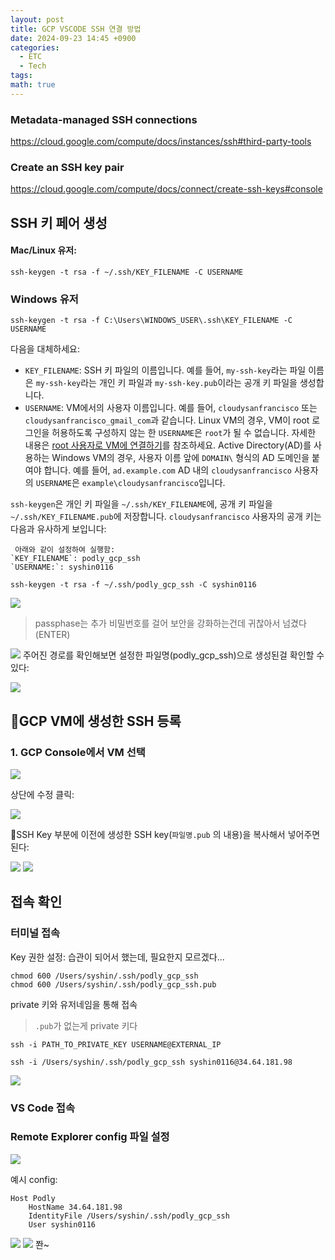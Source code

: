 ```yaml
---
layout: post
title: GCP VSCODE SSH 연결 방법
date: 2024-09-23 14:45 +0900
categories:
  - ETC
  - Tech
tags: 
math: true
---
```


### Metadata-managed SSH connections
https://cloud.google.com/compute/docs/instances/ssh#third-party-tools


### Create an SSH key pair
https://cloud.google.com/compute/docs/connect/create-ssh-keys#console



## SSH 키 페어 생성

#### Mac/Linux 유저:

```shell
ssh-keygen -t rsa -f ~/.ssh/KEY_FILENAME -C USERNAME
```


### Windows 유저
```shell
ssh-keygen -t rsa -f C:\Users\WINDOWS_USER\.ssh\KEY_FILENAME -C USERNAME
```

다음을 대체하세요:

- `KEY_FILENAME`: SSH 키 파일의 이름입니다. 예를 들어, `my-ssh-key`라는 파일 이름은 `my-ssh-key`라는 개인 키 파일과 `my-ssh-key.pub`이라는 공개 키 파일을 생성합니다.
- `USERNAME`: VM에서의 사용자 이름입니다. 예를 들어, `cloudysanfrancisco` 또는 `cloudysanfrancisco_gmail_com`과 같습니다. Linux VM의 경우, VM이 root 로그인을 허용하도록 구성하지 않는 한 `USERNAME`은 `root`가 될 수 없습니다. 자세한 내용은 [root 사용자로 VM에 연결하기](https://cloud.google.com/compute/docs/connect/root-ssh)를 참조하세요. Active Directory(AD)를 사용하는 Windows VM의 경우, 사용자 이름 앞에 `DOMAIN\` 형식의 AD 도메인을 붙여야 합니다. 예를 들어, `ad.example.com` AD 내의 `cloudysanfrancisco` 사용자의 `USERNAME`은 `example\cloudysanfrancisco`입니다.

`ssh-keygen`은 개인 키 파일을 `~/.ssh/KEY_FILENAME`에, 공개 키 파일을 `~/.ssh/KEY_FILENAME.pub`에 저장합니다. `cloudysanfrancisco` 사용자의 공개 키는 다음과 유사하게 보입니다:



	 아래와 같이 설정하여 실행함:
	`KEY_FILENAME`: podly_gcp_ssh
	`USERNAME:`: syshin0116

```
ssh-keygen -t rsa -f ~/.ssh/podly_gcp_ssh -C syshin0116
```


![](https://i.imgur.com/wdkdzoL.png)
> passphase는 추가 비밀번호를 걸어 보안을 강화하는건데 귀찮아서 넘겼다(ENTER)

![](https://i.imgur.com/jUERlTx.png)
주어진 경로를 확인해보면 설정한 파일명(podly_gcp_ssh)으로 생성된걸 확인할 수 있다:

![](https://i.imgur.com/R631NQ1.png)

## GCP VM에 생성한 SSH 등록

### 1. GCP Console에서 VM 선택

![](https://i.imgur.com/lGWVrnF.png)

상단에 수정 클릭:

![](https://i.imgur.com/tkdMV2q.png)

SSH Key 부분에 이전에 생성한 SSH key(`파일명.pub` 의 내용)을 복사해서 넣어주면 된다:

![](https://i.imgur.com/JNsPxA1.png)
![](https://i.imgur.com/NKVpVh0.png)



## 접속 확인

### 터미널 접속

Key 권한 설정: 습관이 되어서 했는데, 필요한지 모르겠다...
```shell
chmod 600 /Users/syshin/.ssh/podly_gcp_ssh
chmod 600 /Users/syshin/.ssh/podly_gcp_ssh.pub
```

private 키와 유저네임을 통해 접속
> `.pub`가 없는게 private 키다

```shell
ssh -i PATH_TO_PRIVATE_KEY USERNAME@EXTERNAL_IP
```


```shell
ssh -i /Users/syshin/.ssh/podly_gcp_ssh syshin0116@34.64.181.98
```

![](https://i.imgur.com/6jmYX8Q.png)

### VS Code 접속

### Remote Explorer config 파일 설정


![](https://i.imgur.com/xAvmQnf.png)

예시 config:
```
Host Podly
    HostName 34.64.181.98
    IdentityFile /Users/syshin/.ssh/podly_gcp_ssh
    User syshin0116
```

![](https://i.imgur.com/NuuzBzW.png)
![](https://i.imgur.com/uoUFpf1.png)
쫜~